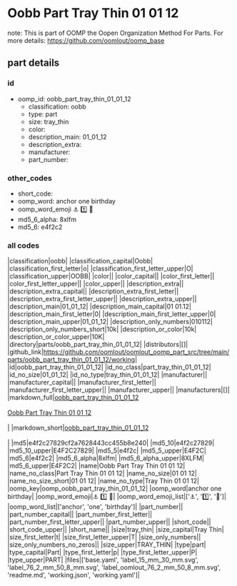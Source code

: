 # Oobb Part Tray Thin 01 01 12  

note: This is part of OOMP the Oopen Organization Method For Parts. For more details: https://github.com/oomlout/oomp_base

##  part details





### id
* oomp_id: oobb_part_tray_thin_01_01_12
  * classification: oobb
  * type: part
  * size: tray_thin
  * color: 
  * description_main: 01_01_12
  * description_extra: 
  * manufacturer: 
  * part_number: 

### other_codes
* short_code: 
* oomp_word: anchor one birthday
* oomp_word_emoji :anchor: :one: :birthday:
* md5_6_alpha: 8xlfm
* md5_6: e4f2c2

### all codes 
|classification|oobb|
|classification_capital|Oobb|
|classification_first_letter|o|
|classification_first_letter_upper|O|
|classification_upper|OOBB|
|color||
|color_capital||
|color_first_letter||
|color_first_letter_upper||
|color_upper||
|description_extra||
|description_extra_capital||
|description_extra_first_letter||
|description_extra_first_letter_upper||
|description_extra_upper||
|description_main|01_01_12|
|description_main_capital|01 01.12|
|description_main_first_letter|0|
|description_main_first_letter_upper|0|
|description_main_upper|01_01_12|
|description_only_numbers|010112|
|description_only_numbers_short|10k|
|description_or_color|10k|
|description_or_color_upper|10K|
|directory|parts/oobb_part_tray_thin_01_01_12|
|distributors|[]|
|github_link|https://github.com/oomlout/oomlout_oomp_part_src/tree/main/parts/oobb_part_tray_thin_01_01_12/working|
|id|oobb_part_tray_thin_01_01_12|
|id_no_class|part_tray_thin_01_01_12|
|id_no_size|01_01_12|
|id_no_type|tray_thin_01_01_12|
|manufacturer||
|manufacturer_capital||
|manufacturer_first_letter||
|manufacturer_first_letter_upper||
|manufacturer_upper||
|manufacturers|[]|
|markdown_full|[oobb_part_tray_thin_01_01_12](https://github.com/oomlout/oomlout_oomp_part_src/tree/main/parts/oobb_part_tray_thin_01_01_12/working)<br>[](https://github.com/oomlout/oomlout_oomp_part_src/tree/main/parts/oobb_part_tray_thin_01_01_12/working)<br>[Oobb Part Tray Thin 01 01 12](https://github.com/oomlout/oomlout_oomp_part_src/tree/main/parts/oobb_part_tray_thin_01_01_12/working)<br><br>|
|markdown_short|[oobb_part_tray_thin_01_01_12](https://github.com/oomlout/oomlout_oomp_part_src/tree/main/parts/oobb_part_tray_thin_01_01_12/working)<br><br>|
|md5|e4f2c27829cf2a7628443cc455b8e240|
|md5_10|e4f2c27829|
|md5_10_upper|E4F2C27829|
|md5_5|e4f2c|
|md5_5_upper|E4F2C|
|md5_6|e4f2c2|
|md5_6_alpha|8xlfm|
|md5_6_alpha_upper|8XLFM|
|md5_6_upper|E4F2C2|
|name|Oobb Part Tray Thin 01 01 12|
|name_no_class|Part Tray Thin 01 01 12|
|name_no_size|01 01 12|
|name_no_size_short|01 01 12|
|name_no_type|Tray Thin 01 01 12|
|oomp_key|oomp_oobb_part_tray_thin_01_01_12|
|oomp_word|anchor one birthday|
|oomp_word_emoji|:anchor: :one: :birthday:|
|oomp_word_emoji_list|[':anchor:', ':one:', ':birthday:']|
|oomp_word_list|['anchor', 'one', 'birthday']|
|part_number||
|part_number_capital||
|part_number_first_letter||
|part_number_first_letter_upper||
|part_number_upper||
|short_code||
|short_code_upper||
|short_name||
|size|tray_thin|
|size_capital|Tray Thin|
|size_first_letter|t|
|size_first_letter_upper|T|
|size_only_numbers||
|size_only_numbers_no_zeros||
|size_upper|TRAY_THIN|
|type|part|
|type_capital|Part|
|type_first_letter|p|
|type_first_letter_upper|P|
|type_upper|PART|
|files|['base.yaml', 'label_15_mm_30_mm.svg', 'label_76_2_mm_50_8_mm.svg', 'label_oomlout_76_2_mm_50_8_mm.svg', 'readme.md', 'working.json', 'working.yaml']|
